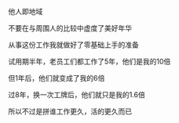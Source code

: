 他人即地域

不要在与周围人的比较中虚度了美好年华

从事这份工作我就做好了零基础上手的准备

试用期半年，老员工们都工作了5年，他们是我的10倍

但1年后，他们就变成了我的6倍

过8年，换一次工牌后，他们就只是我的1.6倍

所以不过是拼谁工作更久，活的更久而已